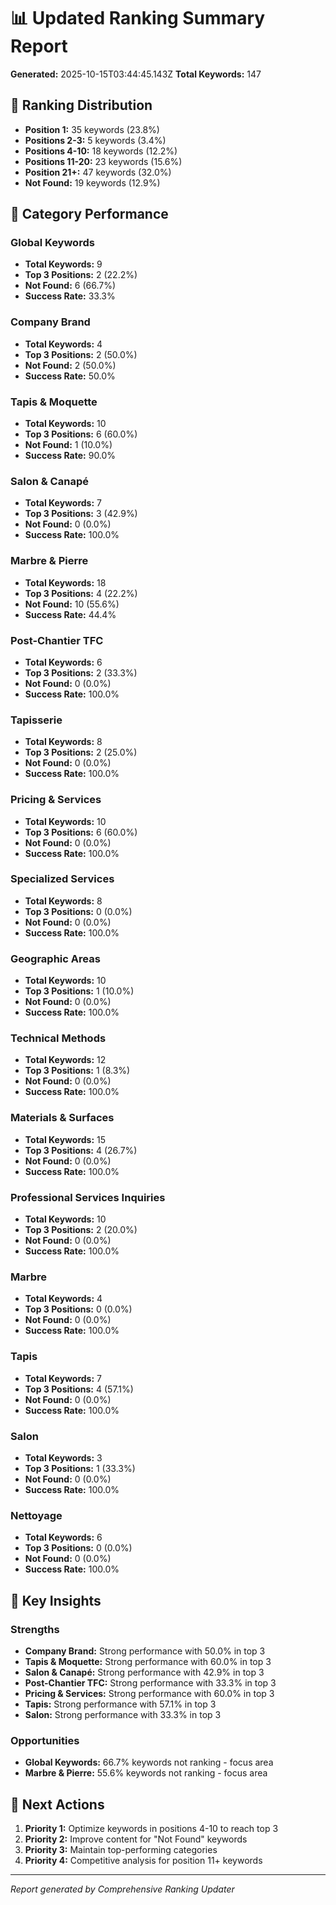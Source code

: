 # 📊 Updated Ranking Summary Report

**Generated:** 2025-10-15T03:44:45.143Z
**Total Keywords:** 147

## 🎯 Ranking Distribution

- **Position 1:** 35 keywords (23.8%)
- **Positions 2-3:** 5 keywords (3.4%)
- **Positions 4-10:** 18 keywords (12.2%)
- **Positions 11-20:** 23 keywords (15.6%)
- **Position 21+:** 47 keywords (32.0%)
- **Not Found:** 19 keywords (12.9%)

## 📂 Category Performance


### Global Keywords
- **Total Keywords:** 9
- **Top 3 Positions:** 2 (22.2%)
- **Not Found:** 6 (66.7%)
- **Success Rate:** 33.3%

### Company Brand
- **Total Keywords:** 4
- **Top 3 Positions:** 2 (50.0%)
- **Not Found:** 2 (50.0%)
- **Success Rate:** 50.0%

### Tapis & Moquette
- **Total Keywords:** 10
- **Top 3 Positions:** 6 (60.0%)
- **Not Found:** 1 (10.0%)
- **Success Rate:** 90.0%

### Salon & Canapé
- **Total Keywords:** 7
- **Top 3 Positions:** 3 (42.9%)
- **Not Found:** 0 (0.0%)
- **Success Rate:** 100.0%

### Marbre & Pierre
- **Total Keywords:** 18
- **Top 3 Positions:** 4 (22.2%)
- **Not Found:** 10 (55.6%)
- **Success Rate:** 44.4%

### Post-Chantier TFC
- **Total Keywords:** 6
- **Top 3 Positions:** 2 (33.3%)
- **Not Found:** 0 (0.0%)
- **Success Rate:** 100.0%

### Tapisserie
- **Total Keywords:** 8
- **Top 3 Positions:** 2 (25.0%)
- **Not Found:** 0 (0.0%)
- **Success Rate:** 100.0%

### Pricing & Services
- **Total Keywords:** 10
- **Top 3 Positions:** 6 (60.0%)
- **Not Found:** 0 (0.0%)
- **Success Rate:** 100.0%

### Specialized Services
- **Total Keywords:** 8
- **Top 3 Positions:** 0 (0.0%)
- **Not Found:** 0 (0.0%)
- **Success Rate:** 100.0%

### Geographic Areas
- **Total Keywords:** 10
- **Top 3 Positions:** 1 (10.0%)
- **Not Found:** 0 (0.0%)
- **Success Rate:** 100.0%

### Technical Methods
- **Total Keywords:** 12
- **Top 3 Positions:** 1 (8.3%)
- **Not Found:** 0 (0.0%)
- **Success Rate:** 100.0%

### Materials & Surfaces
- **Total Keywords:** 15
- **Top 3 Positions:** 4 (26.7%)
- **Not Found:** 0 (0.0%)
- **Success Rate:** 100.0%

### Professional Services Inquiries
- **Total Keywords:** 10
- **Top 3 Positions:** 2 (20.0%)
- **Not Found:** 0 (0.0%)
- **Success Rate:** 100.0%

### Marbre
- **Total Keywords:** 4
- **Top 3 Positions:** 0 (0.0%)
- **Not Found:** 0 (0.0%)
- **Success Rate:** 100.0%

### Tapis
- **Total Keywords:** 7
- **Top 3 Positions:** 4 (57.1%)
- **Not Found:** 0 (0.0%)
- **Success Rate:** 100.0%

### Salon
- **Total Keywords:** 3
- **Top 3 Positions:** 1 (33.3%)
- **Not Found:** 0 (0.0%)
- **Success Rate:** 100.0%

### Nettoyage
- **Total Keywords:** 6
- **Top 3 Positions:** 0 (0.0%)
- **Not Found:** 0 (0.0%)
- **Success Rate:** 100.0%


## 🎯 Key Insights

### Strengths
- **Company Brand:** Strong performance with 50.0% in top 3
- **Tapis & Moquette:** Strong performance with 60.0% in top 3
- **Salon & Canapé:** Strong performance with 42.9% in top 3
- **Post-Chantier TFC:** Strong performance with 33.3% in top 3
- **Pricing & Services:** Strong performance with 60.0% in top 3
- **Tapis:** Strong performance with 57.1% in top 3
- **Salon:** Strong performance with 33.3% in top 3

### Opportunities  
- **Global Keywords:** 66.7% keywords not ranking - focus area
- **Marbre & Pierre:** 55.6% keywords not ranking - focus area

## 🔧 Next Actions

1. **Priority 1:** Optimize keywords in positions 4-10 to reach top 3
2. **Priority 2:** Improve content for "Not Found" keywords  
3. **Priority 3:** Maintain top-performing categories
4. **Priority 4:** Competitive analysis for position 11+ keywords

---
*Report generated by Comprehensive Ranking Updater*
